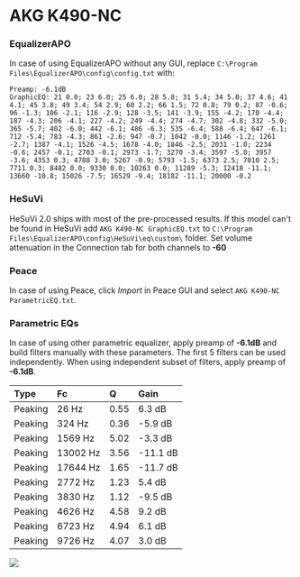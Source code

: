 # AKG K490-NC

### EqualizerAPO
In case of using EqualizerAPO without any GUI, replace `C:\Program Files\EqualizerAPO\config\config.txt`
with:
```
Preamp: -6.1dB
GraphicEQ: 21 0.0; 23 6.0; 25 6.0; 28 5.8; 31 5.4; 34 5.0; 37 4.6; 41 4.1; 45 3.8; 49 3.4; 54 2.9; 60 2.2; 66 1.5; 72 0.8; 79 0.2; 87 -0.6; 96 -1.3; 106 -2.1; 116 -2.9; 128 -3.5; 141 -3.9; 155 -4.2; 170 -4.4; 187 -4.3; 206 -4.1; 227 -4.2; 249 -4.4; 274 -4.7; 302 -4.8; 332 -5.0; 365 -5.7; 402 -6.0; 442 -6.1; 486 -6.3; 535 -6.4; 588 -6.4; 647 -6.1; 712 -5.4; 783 -4.3; 861 -2.6; 947 -0.7; 1042 -0.0; 1146 -1.2; 1261 -2.7; 1387 -4.1; 1526 -4.5; 1678 -4.0; 1846 -2.5; 2031 -1.0; 2234 -0.6; 2457 -0.1; 2703 -0.1; 2973 -1.7; 3270 -3.4; 3597 -5.0; 3957 -3.6; 4353 0.3; 4788 3.0; 5267 -0.9; 5793 -1.5; 6373 2.5; 7010 2.5; 7711 0.3; 8482 0.0; 9330 0.0; 10263 0.0; 11289 -5.3; 12418 -11.1; 13660 -10.8; 15026 -7.5; 16529 -9.4; 18182 -11.1; 20000 -0.2
```

### HeSuVi
HeSuVi 2.0 ships with most of the pre-processed results. If this model can't be found in HeSuVi add
`AKG K490-NC GraphicEQ.txt` to `C:\Program Files\EqualizerAPO\config\HeSuVi\eq\custom\` folder.
Set volume attenuation in the Connection tab for both channels to **-60**

### Peace
In case of using Peace, click *Import* in Peace GUI and select `AKG K490-NC ParametricEQ.txt`.

### Parametric EQs
In case of using other parametric equalizer, apply preamp of **-6.1dB** and build filters manually
with these parameters. The first 5 filters can be used independently.
When using independent subset of filters, apply preamp of **-6.1dB**.

| Type    | Fc       |    Q | Gain     |
|:--------|:---------|:-----|:---------|
| Peaking | 26 Hz    | 0.55 | 6.3 dB   |
| Peaking | 324 Hz   | 0.36 | -5.9 dB  |
| Peaking | 1569 Hz  | 5.02 | -3.3 dB  |
| Peaking | 13002 Hz | 3.56 | -11.1 dB |
| Peaking | 17644 Hz | 1.65 | -11.7 dB |
| Peaking | 2772 Hz  | 1.23 | 5.4 dB   |
| Peaking | 3830 Hz  | 1.12 | -9.5 dB  |
| Peaking | 4626 Hz  | 4.58 | 9.2 dB   |
| Peaking | 6723 Hz  | 4.94 | 6.1 dB   |
| Peaking | 9726 Hz  | 4.07 | 3.0 dB   |

![](https://raw.githubusercontent.com/jaakkopasanen/AutoEq/master/results/rtings/avg/AKG%20K490-NC/AKG%20K490-NC.png)